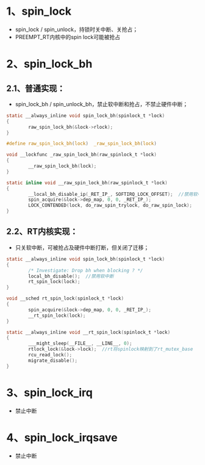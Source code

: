 # 1、spin_lock

- spin_lock / spin_unlock，持锁时关中断、关抢占；
- PREEMPT_RT内核中的spin lock可能被抢占

# 2、spin_lock_bh

## 2.1、普通实现：

* spin_lock_bh / spin_unlock_bh，禁止软中断和抢占，不禁止硬件中断；

```c
static __always_inline void spin_lock_bh(spinlock_t *lock)
{
        raw_spin_lock_bh(&lock->rlock);
}

#define raw_spin_lock_bh(lock)  _raw_spin_lock_bh(lock)

void __lockfunc _raw_spin_lock_bh(raw_spinlock_t *lock)
{
        __raw_spin_lock_bh(lock);
}

static inline void __raw_spin_lock_bh(raw_spinlock_t *lock)
{
        __local_bh_disable_ip(_RET_IP_, SOFTIRQ_LOCK_OFFSET);  //禁用软中断
        spin_acquire(&lock->dep_map, 0, 0, _RET_IP_);
        LOCK_CONTENDED(lock, do_raw_spin_trylock, do_raw_spin_lock);
}
```

## 2.2、RT内核实现：

* 只关软中断，可被抢占及硬件中断打断，但关闭了迁移；

```c
static __always_inline void spin_lock_bh(spinlock_t *lock)
{
        /* Investigate: Drop bh when blocking ? */
        local_bh_disable();  //禁用软中断
        rt_spin_lock(lock);
}

void __sched rt_spin_lock(spinlock_t *lock)
{
        spin_acquire(&lock->dep_map, 0, 0, _RET_IP_);
        __rt_spin_lock(lock);
}

static __always_inline void __rt_spin_lock(spinlock_t *lock)
{
        ___might_sleep(__FILE__, __LINE__, 0);
        rtlock_lock(&lock->lock);  //rt将spinlock映射到了rt_mutex_base
        rcu_read_lock();
        migrate_disable();
}
```

# 3、spin_lock_irq

* 禁止中断

# 4、spin_lock_irqsave

* 禁止中断
